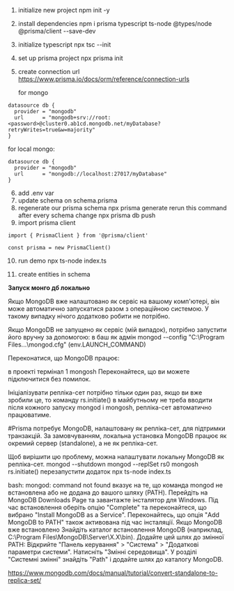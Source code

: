 1. initialize new project
   npm init -y
2. install dependencies
   npm i prisma typescript ts-node @types/node @prisma/client --save-dev
3. initialize typescript
   npx tsc --init
4. set up prisma project
   npx prisma init
5. create connection url
   https://www.prisma.io/docs/orm/reference/connection-urls

   for mongo

```
datasource db {
  provider = "mongodb"
  url      = "mongodb+srv://root:<password>@cluster0.ab1cd.mongodb.net/myDatabase?retryWrites=true&w=majority"
}
```

for local mongo:

```
datasource db {
  provider = "mongodb"
  url      = "mongodb://localhost:27017/myDatabase"
}
```

6. add .env var
7. update schema on schema.prisma
8. regenerate our prisma schema
   npx prisma generate
   rerun this command after every schema change
   npx prisma db push
9. import prisma client

```
import { PrismaClient } from '@prisma/client'

const prisma = new PrismaClient()
```

10. run demo
    npx ts-node index.ts

11. create entities in schema

**Запуск монго дб локально**

Якщо MongoDB вже налаштовано як сервіс на вашому комп'ютері, він може автоматично запускатися разом з операційною системою. У такому випадку нічого додатково робити не потрібно.

Якщо MongoDB не запущено як сервіс (мій випадок), потрібно запустити його вручну за допомогою:
в баш як адмін
mongod --config "C:\Program Files\...\mongod.cfg"
(env.LAUNCH_COMMAND)

Переконатися, що MongoDB працює:

в проекті термінал 1
mongosh
Переконайтеся, що ви можете підключитися без помилок.

Ініціалізувати репліка-сет потрібно тільки один раз, якщо ви вже зробили це, то команду rs.initiate() в майбутньому не треба вводити після кожного запуску mongod і mongosh, репліка-сет автоматично працюватиме.

#Prisma
потребує MongoDB, налаштовану як репліка-сет, для підтримки транзакцій. За замовчуванням, локальна установка MongoDB працює як окремий сервер (standalone), а не як репліка-сет.

Щоб вирішити цю проблему, можна налаштувати локальну MongoDB як репліка-сет.
mongod --shutdown
mongod --replSet rs0
mongosh
rs.initiate()
перезапустити додаток
npx ts-node index.ts

bash: mongod: command not found вказує на те, що команда mongod не встановлена або не додана до вашого шляху (PATH).
Перейдіть на MongoDB Downloads Page та завантажте інсталятор для Windows.
Під час встановлення оберіть опцію "Complete" та переконайтеся, що вибрано "Install MongoDB as a Service".
Переконайтесь, що опція "Add MongoDB to PATH" також активована під час інсталяції.
Якщо MongoDB вже встановлено
Знайдіть каталог встановлення MongoDB (наприклад, C:\Program Files\MongoDB\Server\X.X\bin).
Додайте цей шлях до змінної PATH:
Відкрийте "Панель керування" > "Система" > "Додаткові параметри системи".
Натисніть "Змінні середовища".
У розділі "Системні змінні" знайдіть "Path" і додайте шлях до каталогу MongoDB.

https://www.mongodb.com/docs/manual/tutorial/convert-standalone-to-replica-set/
